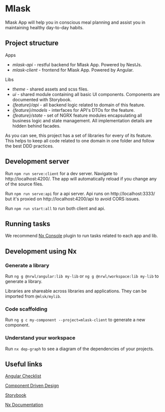 # Mlask

Mlask App will help you in conscious meal planning and assist you in maintaining healthy day-to-day habits.

## Project structure

Apps

- *mlask-api* - restful backend for Mlask App. Powered by NestJs.
- *mlask-client* - frontend for Mlask App. Powered by Angular.

Libs

- *theme* - shared assets and scss files.
- *ui* - shared module containing all basic UI components. Components are documented with Storybook.
- *{feature}/api* - all backend logic related to domain of this feature.
- *{feature}/models* - interfaces for API's DTOs for the feature.
- *{feature}/state* - set of NGRX feature modules encapsulating all business logic and state management. All implementation details are hidden behind facades.

As you can see, this project has a set of libraries for every of its feature. This helps to keep all code related to one domain in one folder and follow the best DDD practices.

## Development server

Run `npm run serve:client` for a dev server. Navigate to http://localhost:4200/. The app will automatically reload if you change any of the source files.

Run `npm run serve:api` for a api server. Api runs on http://localhost:3333/ but it's proxied on http://localhost:4200/api to avoid CORS issues.

Run `npm run start:all` to run both client and api.

## Running tasks

We recommend [Nx Console](https://nx.dev/latest/angular/cli/console) plugin to run tasks related to each app and lib.

## Development using Nx

### Generate a library

Run `ng g @nrwl/angular:lib my-lib` or `ng g @nrwl/workspace:lib my-lib` to generate a library.

Libraries are shareable across libraries and applications. They can be imported from `@mlsk/mylib`.

### Code scaffolding

Run `ng g c my-component --project=mlask-client` to generate a new component.

### Understand your workspace

Run `nx dep-graph` to see a diagram of the dependencies of your projects.

## Useful links

[Angular Checklist](https://angular-checklist.io/)

[Component Driven Design](https://www.componentdriven.org/)

[Storybook](https://storybook.js.org/docs/angular)

[Nx Documentation](https://nx.dev/angular)
